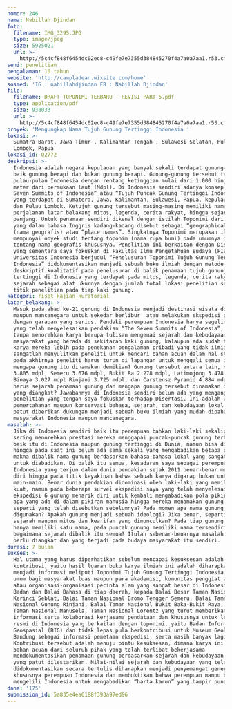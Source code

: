 ```yaml
---
nomor: 246
nama: Nabillah Djindan
foto:
  filename: IMG_3295.JPG
  type: image/jpeg
  size: 5925021
  url: >-
    http://5c4cf848f6454dc02ec8-c49fe7e7355d384845270f4a7a0a7aa1.r53.cf2.rackcdn.com/25540e47-18f2-4e60-a755-5a72d674376a/IMG_3295.JPG
seni: penelitian
pengalaman: 10 tahun
website: 'http://campladean.wixsite.com/home'
sosmed: 'IG : nabillahdjindan FB : Nabillah Djindan'
file:
  filename: DRAFT TOPONIMI TERBARU - REVISI PART 5.pdf
  type: application/pdf
  size: 938033
  url: >-
    http://5c4cf848f6454dc02ec8-c49fe7e7355d384845270f4a7a0a7aa1.r53.cf2.rackcdn.com/a4f4b6a4-3c65-4fe8-b287-b9fd90ebb4bd/DRAFT%20TOPONIMI%20TERBARU%20-%20REVISI%20PART%205.pdf
proyek: 'Mengungkap Nama Tujuh Gunung Tertinggi Indonesia '
lokasi: >-
  Sumatra Barat, Jawa Timur , Kalimantan Tengah , Sulawesi Selatan, Pulau Seram,
  Lombok, Papua
lokasi_id: Q2772
deskripsi: >-
  Indonesia adalah negara kepulauan yang banyak sekali terdapat gunung-gunung,
  baik gunung berapi dan bukan gunung berapi. Gunung-gunung tersebut tersebar di
  pulau-pulau Indonesia dengan rentang ketinggian mulai dari 1.000 hingga 4.000
  meter dari permukaan laut (Mdpl). Di Indonesia sendiri adanya konsep “The
  Seven Summits of Indonesia” atau “Tujuh Puncak Gunung Tertinggi Indonesia”
  yang terdapat di Sumatera, Jawa, Kalimantan, Sulawesi, Papua, kepulauan Maluku
  dan Pulau Lombok. Ketujuh gunung tersebut masing-masing memiliki nama dari
  perjalanan latar belakang mitos, legenda, cerita rakyat, hingga sejarah yang
  panjang. Untuk penamaan sendiri dikenal dengan istilah Toponimi dari “toponym”
  yang dalam bahasa Inggris kadang-kadang disebut sebagai “geographical names”
  (nama geografis) atau “place names”. Singkatnya Toponimi merupakan ilmu yang
  mempunyai obyek studi tentang toponim (nama rupa bumi) pada umumnya dan
  tentang nama geografis khususnya. Penelitian ini berkaitan dengan Disertasi
  yang sementara saya fokuskan di Fakultas Ilmu Pengetahuan Budaya (FIB)
  Universitas Indonesia berjudul “Penelusuran Toponimi Tujuh Gunung Tertinggi
  Indonesia” didokumentasikan menjadi sebuah buku ilmiah dengan metode
  deskriptif kualitatif pada penelusuran di balik penamaan tujuh gunung
  tertinggi di Indonesia yang terdapat pada mitos, legenda, cerita rakyat, dan
  sejarah sebagai alat ukurnya dengan jumlah total lokasi penelitian sebanyak 56
  titik penelitian pada tiap kaki gunung.
kategori: riset_kajian_kuratorial
latar_belakang: >-
  Masuk pada abad ke-21 gunung di Indonesia menjadi destinasi wisata domestik
  maupun mancanegara untuk sekedar berlibur  atau melakukan ekspedisi pendakian
  dengan garapan yang serius. Pendaki perempuan Indonesia hanya segelintir saja
  yang telah menyelesaikan pendakian “The Seven Summits of Indonesia”, itu pun
  tanpa menorehkan karya berupa tulisan mengenai sejarah dan kebudayaan
  masyarakat yang berada di sekitaran kaki gunung, kalaupun ada sudah tentu
  karya mereka lebih pada penekanan pengalaman pribadi yang tidak ilmiah dan itu
  sangatlah menyulitkan peneliti untuk mencari bahan acuan dalam hal studi dan
  pada akhirnya peneliti harus turun di lapangan untuk menggali semua informasi
  mengapa gunung itu dinamakan demikian? Gunung tersebut antara lain, Kerinci
  3.805 mdpl, Semeru 3.676 mdpl, Bukit Ra 2.278 mdpl, Latimojong 3.478 mdpl,
  Binaya 3.027 mdpl Rinjani 3.725 mdpl, dan Carstensz Pyramid 4.884 mdpl. Kenapa
  harus sejarah penamaan gunung dan mengapa gunung tersebut dinamakan demikian
  yang diangkat? Jawabannya di Indonesia sendiri belum ada yang mengangkat
  penelitian yang tengah saya fokuskan terhadap Disertasi. Ini adalah upaya
  pemertahanan maupun konservasi bahasa, sejarah, dan kebudayaan lokal yang
  patut diberikan dukungan menjadi sebuah buku ilmiah yang mudah dipahami oleh
  masyarakat Indonesia maupun mancanegara. 
masalah: >-
  Jika di Indonesia sendiri baik itu perempuan bahkan laki-laki sekalipun yang
  sering menorehkan prestasi mereka menggapai puncak-puncak gunung tertinggi
  baik itu di Indonesia maupun gunung tertinggi di Dunia, namun bisa dibuktikan
  hingga pada saat ini belum ada sama sekali yang mengabadikan betapa pentingnya
  makna dibalik nama gunung berdasarkan bahasa-bahasa lokal yang sangat kaya
  untuk diabadikan. Di balik itu semua, kesadaran saya sebagai perempuan
  Indonesia yang terjun dalam dunia pendakian sejak 2011 benar-benar memfokuskan
  diri hingga pada titik keyakinan bahwa sebuah karya digarap bukan untuk
  main-main. Benar dunia pendakian didominasi oleh laki-laki yang memiliki fisik
  kuat, namun pada beberapa survei ekspedisi saya yang telah menyelesaikan
  ekspedisi 6 gunung menarik diri untuk kembali mengabadikan pola pikir seperti
  apa yang ada di dalam pikiran manusia hingga mereka menamakan gunung tersebut
  seperti yang telah disebutkan sebelumnya? Pada momen apa nama gunung itu
  digunakan? Apakah gunung menjadi sebuah ideologi? Jika benar, seperti apa
  sejarah maupun mitos dan kearifan yang dimunculkan? Pada tiap gunung tidak
  hanya memiliki satu nama, pada puncak gunung memiliki nama tersendiri dan
  bagaimana sejarah dibalik itu semua? Itulah sebenar-benarnya masalah yang
  perlu diangkat dan yang terjadi pada budaya masyarakat itu sendiri.
durasi: 7 bulan
sukses: >-
  Hal utama yang harus diperhatikan sebelum mencapai kesuksesan adalah
  kontribusi, yaitu hasil luaran buku karya ilmiah ini adalah diharapkan dapat
  menjadi informasi meliputi Toponimi Tujuh Gunung Tertinggi Indonesia secara
  umum bagi masyarakat luas maupun para akademisi, komunitas penggiat alam bebas
  atau organisasi-organisasi pecinta alam yang sangat besar di Indonesia, untuk
  Badan dan Balai Bahasa di tiap daerah, kepada Balai Besar Taman Nasional
  Kerinci Seblat, Balai Taman Nasional Bromo Tengger Semeru, Balai Taman
  Nasional Gunung Rinjani, Balai Taman Nasional Bukit Baka-Bukit Raya, Balai
  Taman Nasional Manusela, Taman Nasional Lorentz yang turut memberikan
  informasi serta kolaborasi kerjasama pendataan dan khususnya untuk lembaga
  resmi di Indonesia yang berkaitan dengan toponimi, yaitu Badan Informasi
  Geospasial (BIG) dan tidak lepas pula berkontribusi untuk Museum Geologi
  Bandung sebagai informasi pemetaan ekspedisi, serta masih banyak lagi.
  Kontribusi tersebut adalah menuju pintu kesuksesan, dimana karya ini menjadi
  bahan acuan dari seluruh pihak yang telah terlibat bekerjasama
  mendokumentasikan penamaan gunung berdasarkan sejarah dan kebudayaan Indonesia
  yang patut dilestarikan. Nilai-nilai sejarah dan kebudayaan yang telah
  didokumentasikan secara tertulis diharapkan menjadi penyemangat generasi muda
  khususnya perempuan Indonesia dan membuktikan bahwa perempuan mampu berjuang
  mengelili Indonesia untuk mengabadikan “harta karun” yang hampir punah.  
dana: '175'
submission_id: 5a835e4ea6188f393a97ed96
---
```

